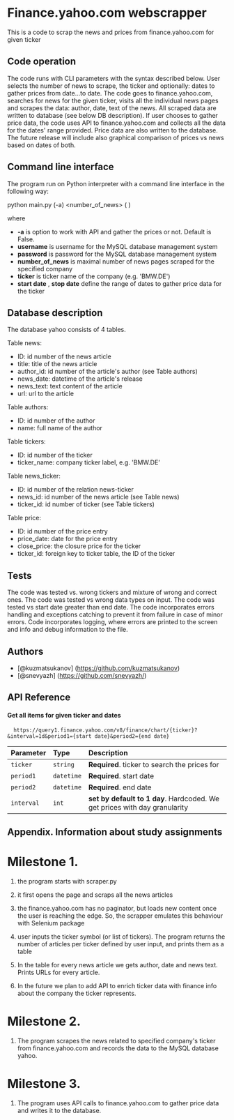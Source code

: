 
# Finance.yahoo.com webscrapper

This is a code to scrap the news and prices from finance.yahoo.com for given ticker

## Code operation
The code runs with CLI parameters with the syntax described below.
User selects the number of news to scrape, the ticker and optionally: dates to gather prices from date...to date.
The code goes to finance.yahoo.com, searches for news for the given ticker, visits all the individual news pages and scrapes the data:
author, date, text of the news.
All scraped data are written to database (see below DB description).
If user chooses to gather price data, the code uses API to finance.yahoo.com and collects all the data for the dates' range provided.
Price data are also written to the database.
The future release will include also graphical comparison of prices vs news based on dates of both.

## Command line interface

The program run on Python interpreter with a command line interface in the following way:

python main.py (-a) <username> <password> <number_of_news> <ticker> (<start date> <stop date>)

where
* **-a** is option to work with API and gather the prices or not. Default is False.
* **username** is username for the MySQL database management system
* **password** is password for the MySQL database management system
* **number_of_news** is maximal number of news pages scraped for the specified company
* **ticker** is ticker name of the company (e.g. 'BMW.DE')
* **start date** , **stop date** define the range of dates to gather price data for the ticker


## Database description

The database yahoo consists of 4 tables.

Table news:
* ID: id number of the news article
* title: title of the news article
* author_id: id number of the article's author (see Table authors)
* news_date: datetime of the article's release
* news_text: text content of the article
* url: url to the article

Table authors:
* ID: id number of the author
* name: full name of the author

Table tickers:
* ID: id number of the ticker
* ticker_name: company ticker label, e.g. 'BMW.DE'

Table news_ticker:
* ID: id number of the relation news-ticker
* news_id: id number of the news article (see Table news)
* ticker_id: id number of ticker (see Table tickers)

Table price:
* ID: id number of the price entry
* price_date: date for the price entry
* close_price: the closure price for the ticker
* ticker_id: foreign key to ticker table, the ID of the ticker


## Tests
The code was tested vs. wrong tickers and mixture of wrong and correct ones. 
The code was tested vs wrong data types on input.
The code was tested vs start date greater than end date.
The code incorporates errors handling and exceptions catching to prevent it from failure in case of minor errors.
Code incorporates logging, where errors are printed to the screen and info and debug information to the file.



## Authors

- [@kuzmatsukanov] (https://github.com/kuzmatsukanov)
- [@snevyazh] (https://github.com/snevyazh/)


## API Reference 

#### Get all items for given ticker and dates

```http
  https://query1.finance.yahoo.com/v8/finance/chart/{ticker}?&interval=1d&period1={start date}&period2={end date}
```

| Parameter  | Type       | Description                                                                 |
|:-----------|:-----------|:----------------------------------------------------------------------------|
| `ticker`   | `string`   | **Required**. ticker to search the prices for                               |
| `period1`  | `datetime` | **Required**. start date                                                    |
| `period2`  | `datetime` | **Required**. end date                                                      |
| `interval` | `int`      | **set by default to 1 day**. Hardcoded. We get prices with  day granularity |



## Appendix. Information about study assignments

# Milestone 1.

1) the program starts with scraper.py

2) it first opens the page and scraps all the news articles

3) the finance.yahoo.com has no paginator, but loads new content once the 
user is reaching the edge. So, the scrapper emulates this behaviour with
Selenium package

4) user inputs the ticker symbol (or list of tickers). The program returns 
the number of articles per ticker defined by user input, and prints them as a table

5) In the table for every news article we gets author, date and news text. Prints URLs 
for every article. 

6) In the future we plan to add API to enrich ticker data with finance info
about the company the ticker represents.

# Milestone 2.

1) The program scrapes the news related to specified company's ticker from finance.yahoo.com 
and records the data to the MySQL database yahoo.

# Milestone 3.
1) The program uses API calls to finance.yahoo.com to gather price data and writes it to the database.



